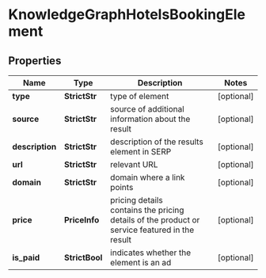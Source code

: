 # KnowledgeGraphHotelsBookingElement


## Properties

| Name | Type | Description | Notes |
|------------ | ------------- | ------------- | -------------|
**type** | **StrictStr** | type of element |[optional]|
**source** | **StrictStr** | source of additional information about the result |[optional]|
**description** | **StrictStr** | description of the results element in SERP |[optional]|
**url** | **StrictStr** | relevant URL |[optional]|
**domain** | **StrictStr** | domain where a link points |[optional]|
**price** | **PriceInfo** | pricing details<br>contains the pricing details of the product or service featured in the result |[optional]|
**is_paid** | **StrictBool** | indicates whether the element is an ad |[optional]|